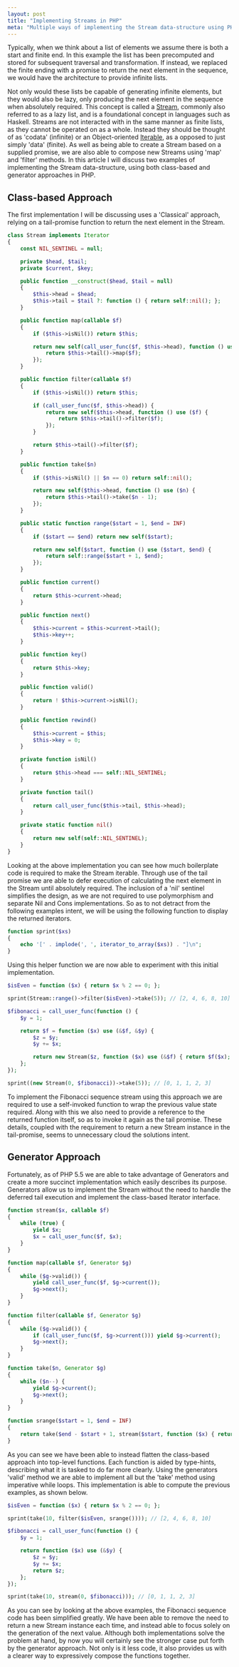 ```yaml
---
layout: post
title: "Implementing Streams in PHP"
meta: "Multiple ways of implementing the Stream data-structure using PHP"
---
```


Typically, when we think about a list of elements we assume there is both a start and finite end.
In this example the list has been precomputed and stored for subsequent traversal and transformation.
If instead, we replaced the finite ending with a promise to return the next element in the sequence, we would have the architecture to provide infinite lists.
<!--more-->
Not only would these lists be capable of generating infinite elements, but they would also be lazy, only producing the next element in the sequence when absolutely required.
This concept is called a [Stream](http://en.wikipedia.org/wiki/Stream_(computing)), commonly also referred to as a lazy list, and is a foundational concept in languages such as Haskell.
Streams are not interacted with in the same manner as finite lists, as they cannot be operated on as a whole.
Instead they should be thought of as 'codata' (infinite) or an Object-oriented [Iterable](http://en.wikipedia.org/wiki/Iterator), as a opposed to just simply 'data' (finite).
As well as being able to create a Stream based on a supplied promise, we are also able to compose new Streams using 'map' and 'filter' methods.
In this article I will discuss two examples of implementing the Stream data-structure, using both class-based and generator approaches in PHP.

## Class-based Approach

The first implementation I will be discussing uses a 'Classical' approach, relying on a tail-promise function to return the next element in the Stream.

```php
class Stream implements Iterator
{
    const NIL_SENTINEL = null;

    private $head, $tail;
    private $current, $key;

    public function __construct($head, $tail = null)
    {
        $this->head = $head;
        $this->tail = $tail ?: function () { return self::nil(); };
    }

    public function map(callable $f)
    {
        if ($this->isNil()) return $this;

        return new self(call_user_func($f, $this->head), function () use ($f) {
            return $this->tail()->map($f);
        });
    }

    public function filter(callable $f)
    {
        if ($this->isNil()) return $this;

        if (call_user_func($f, $this->head)) {
            return new self($this->head, function () use ($f) {
                return $this->tail()->filter($f);
            });
        }

        return $this->tail()->filter($f);
    }

    public function take($n)
    {
        if ($this->isNil() || $n == 0) return self::nil();

        return new self($this->head, function () use ($n) {
            return $this->tail()->take($n - 1);
        });
    }

    public static function range($start = 1, $end = INF)
    {
        if ($start == $end) return new self($start);

        return new self($start, function () use ($start, $end) {
            return self::range($start + 1, $end);
        });
    }

    public function current()
    {
        return $this->current->head;
    }

    public function next()
    {
        $this->current = $this->current->tail();
        $this->key++;
    }

    public function key()
    {
        return $this->key;
    }

    public function valid()
    {
        return ! $this->current->isNil();
    }

    public function rewind()
    {
        $this->current = $this;
        $this->key = 0;
    }

    private function isNil()
    {
        return $this->head === self::NIL_SENTINEL;
    }

    private function tail()
    {
        return call_user_func($this->tail, $this->head);
    }

    private static function nil()
    {
        return new self(self::NIL_SENTINEL);
    }
}
```

Looking at the above implementation you can see how much boilerplate code is required to make the Stream iterable.
Through use of the tail promise we are able to defer execution of calculating the next element in the Stream until absolutely required.
The inclusion of a 'nil' sentinel simplifies the design, as we are not required to use polymorphism and separate Nil and Cons implementations.
So as to not detract from the following examples intent, we will be using the following function to display the returned iterators.

```php
function sprint($xs)
{
    echo '[' . implode(', ', iterator_to_array($xs)) . "]\n";
}
```

Using this helper function we are now able to experiment with this initial implementation.

```php
$isEven = function ($x) { return $x % 2 == 0; };

sprint(Stream::range()->filter($isEven)->take(5)); // [2, 4, 6, 8, 10]

$fibonacci = call_user_func(function () {
    $y = 1;

    return $f = function ($x) use (&$f, &$y) {
        $z = $y;
        $y += $x;

        return new Stream($z, function ($x) use (&$f) { return $f($x); });
    };
});

sprint((new Stream(0, $fibonacci))->take(5)); // [0, 1, 1, 2, 3]
```

To implement the Fibonacci sequence stream using this approach we are required to use a self-invoked function to wrap the previous value state required.
Along with this we also need to provide a reference to the returned function itself, so as to invoke it again as the tail promise.
These details, coupled with the requirement to return a new Stream instance in the tail-promise, seems to unnecessary cloud the solutions intent.

## Generator Approach

Fortunately, as of PHP 5.5 we are able to take advantage of Generators and create a more succinct implementation which easily describes its purpose.
Generators allow us to implement the Stream without the need to handle the deferred tail execution and implement the class-based Iterator interface.

```php
function stream($x, callable $f)
{
    while (true) {
        yield $x;
        $x = call_user_func($f, $x);
    }
}

function map(callable $f, Generator $g)
{
    while ($g->valid()) {
        yield call_user_func($f, $g->current());
        $g->next();
    }
}

function filter(callable $f, Generator $g)
{
    while ($g->valid()) {
        if (call_user_func($f, $g->current())) yield $g->current();
        $g->next();
    }
}

function take($n, Generator $g)
{
    while ($n--) {
        yield $g->current();
        $g->next();
    }
}

function srange($start = 1, $end = INF)
{
    return take($end - $start + 1, stream($start, function ($x) { return $x + 1; }));
}
```

As you can see we have been able to instead flatten the class-based approach into top-level functions.
Each function is aided by type-hints, describing what it is tasked to do far more clearly.
Using the generators 'valid' method we are able to implement all but the 'take' method using imperative while loops.
This implementation is able to compute the previous examples, as shown below.

```php
$isEven = function ($x) { return $x % 2 == 0; };

sprint(take(10, filter($isEven, srange()))); // [2, 4, 6, 8, 10]

$fibonacci = call_user_func(function () {
    $y = 1;

    return function ($x) use (&$y) {
        $z = $y;
        $y += $x;
        return $z;
    };
});

sprint(take(10, stream(0, $fibonacci))); // [0, 1, 1, 2, 3]
```

As you can see by looking at the above examples, the Fibonacci sequence code has been simplified greatly.
We have been able to remove the need to return a new Stream instance each time, and instead able to focus solely on the generation of the next value.
Although both implementations solve the problem at hand, by now you will certainly see the stronger case put forth by the generator approach.
Not only is it less code, it also provides us with a clearer way to expressively compose the functions together.
